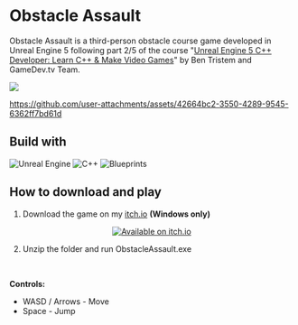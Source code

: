# Obstacle Assault

Obstacle  Assault is a third-person obstacle course game developed in Unreal Engine 5 following part 2/5 of the course "<a href="https://www.udemy.com/course/unrealcourse/">Unreal Engine 5 C++ Developer: Learn C++ & Make Video Games</a>" by Ben Tristem and GameDev.tv Team.

<img src="https://i.imgur.com/6iK90dk.png"></img>

https://github.com/user-attachments/assets/42664bc2-3550-4289-9545-6362ff7bd61d

## Build with
![Unreal Engine](https://img.shields.io/badge/Unreal%20Engine%205-%23313131.svg?style=for-the-badge&logo=unrealengine&logoColor=white) ![C++](https://img.shields.io/badge/C++-%235C2D91.svg?style=for-the-badge&logo=c%2B%2B&logoColor=white) ![Blueprints](https://img.shields.io/badge/Blueprints-blue?style=for-the-badge&logo=unrealengine&logoColor=white)

## How to download and play
1. Download the game on my <a href="https://thiagoianuch.itch.io/obstacle-assault">itch.io</a> **(Windows only)**

<div align="center">
    <a href="https://thiagoianuch.itch.io/obstacle-assault">
        <img src="http://jessemillar.github.io/available-on-itchio-badge/badge-bw.png" alt="Available on itch.io">
    </a>
</div>

 
2. Unzip the folder and run ObstacleAssault.exe

<br>

**Controls:**
* WASD / Arrows - Move
* Space - Jump
